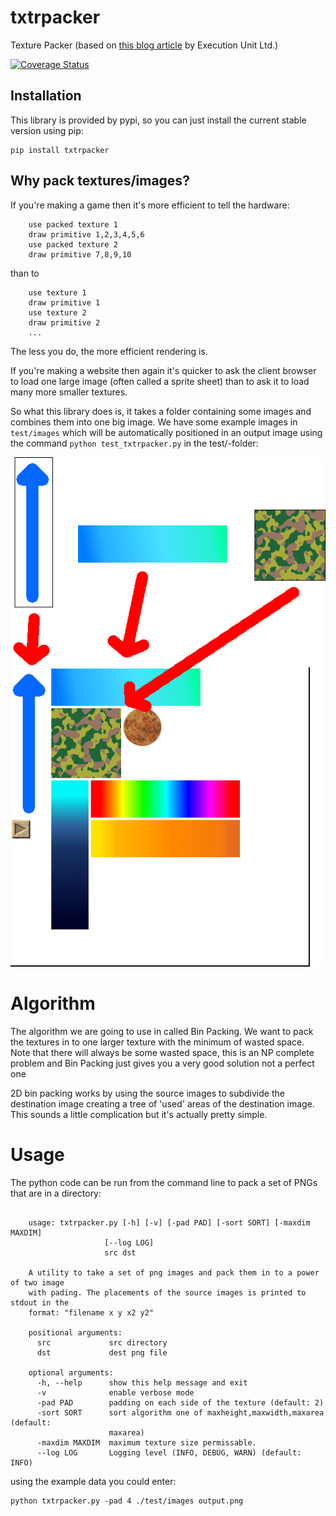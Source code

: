 # txtrpacker

Texture Packer (based on [this blog article](http://www.executionunit.com/blog/2013/04/12/python-script-to-build-a-texture-page-or-sprite-sheet/) by Execution Unit Ltd.)

[![Coverage Status](https://coveralls.io/repos/github/brean/python-txtrpacker/badge.svg?branch=master)](https://coveralls.io/github/brean/python-txtrpacker?branch=master)

## Installation

This library is provided by pypi, so you can just install the current stable version using pip:
```
pip install txtrpacker
```

## Why pack textures/images?
If you're making a game then it's more efficient to tell the hardware:

```
    use packed texture 1
    draw primitive 1,2,3,4,5,6
    use packed texture 2
    draw primitive 7,8,9,10
```

than to

```
    use texture 1
    draw primitive 1
    use texture 2
    draw primitive 2
    ...
```

The less you do, the more efficient rendering is.

If you're making a website then again it's quicker to ask the client browser to load one large image (often called a sprite sheet) than to ask it to load many more smaller textures.

So what this library does is, it takes a folder containing some images and combines them into one big image. We have some example images in `test/images` which will be automatically positioned in an output image using the command `python test_txtrpacker.py` in the test/-folder:

![generated output image](https://raw.githubusercontent.com/brean/python-txtrpacker/v0.0.2/docs/images/out.png)


# Algorithm 
The algorithm we are going to use in called Bin Packing. We want to pack the textures in to one larger texture with the minimum of wasted space. Note that there will always be some wasted space, this is an NP complete problem and Bin Packing just gives you a very good solution not a perfect one

2D bin packing works by using the source images to subdivide the destination image creating a tree of 'used' areas of the destination image. This sounds a little complication but it's actually pretty simple.


# Usage
The python code can be run from the command line to pack a set of PNGs that are in a directory:

```

    usage: txtrpacker.py [-h] [-v] [-pad PAD] [-sort SORT] [-maxdim MAXDIM]
                     [--log LOG]
                     src dst

    A utility to take a set of png images and pack them in to a power of two image
    with pading. The placements of the source images is printed to stdout in the
    format: "filename x y x2 y2"

    positional arguments:
      src             src directory
      dst             dest png file

    optional arguments:
      -h, --help      show this help message and exit
      -v              enable verbose mode
      -pad PAD        padding on each side of the texture (default: 2)
      -sort SORT      sort algorithm one of maxheight,maxwidth,maxarea (default:
                      maxarea)
      -maxdim MAXDIM  maximum texture size permissable.
      --log LOG       Logging level (INFO, DEBUG, WARN) (default: INFO)

```

using the example data you could enter:

```
python txtrpacker.py -pad 4 ./test/images output.png
```
